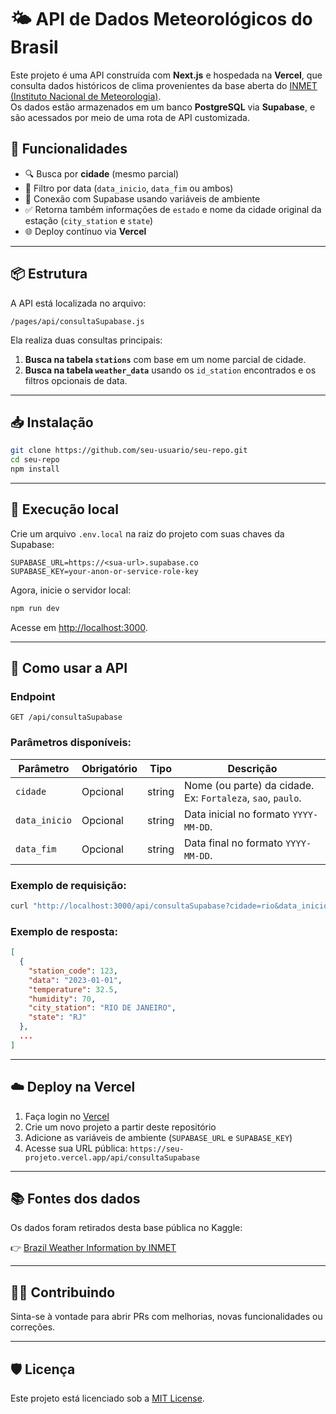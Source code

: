 
# 🌤️ API de Dados Meteorológicos do Brasil

Este projeto é uma API construída com **Next.js** e hospedada na **Vercel**, que consulta dados históricos de clima provenientes da base aberta do [INMET (Instituto Nacional de Meteorologia)](https://www.kaggle.com/datasets/gregoryoliveira/brazil-weather-information-by-inmet).  
Os dados estão armazenados em um banco **PostgreSQL** via **Supabase**, e são acessados por meio de uma rota de API customizada.

## 🚀 Funcionalidades

- 🔍 Busca por **cidade** (mesmo parcial)
- 📅 Filtro por data (`data_inicio`, `data_fim` ou ambos)
- 🔗 Conexão com Supabase usando variáveis de ambiente
- ✅ Retorna também informações de `estado` e nome da cidade original da estação (`city_station` e `state`)
- 🌐 Deploy contínuo via **Vercel**

---

## 📦 Estrutura

A API está localizada no arquivo:

```
/pages/api/consultaSupabase.js
```

Ela realiza duas consultas principais:
1. **Busca na tabela `stations`** com base em um nome parcial de cidade.
2. **Busca na tabela `weather_data`** usando os `id_station` encontrados e os filtros opcionais de data.

---

## 📥 Instalação

```bash
git clone https://github.com/seu-usuario/seu-repo.git
cd seu-repo
npm install
```

---

## 🧪 Execução local

Crie um arquivo `.env.local` na raiz do projeto com suas chaves da Supabase:

```
SUPABASE_URL=https://<sua-url>.supabase.co
SUPABASE_KEY=your-anon-or-service-role-key
```

Agora, inicie o servidor local:

```bash
npm run dev
```

Acesse em [http://localhost:3000](http://localhost:3000).

---

## 📡 Como usar a API

### Endpoint

```
GET /api/consultaSupabase
```

### Parâmetros disponíveis:

| Parâmetro     | Obrigatório | Tipo   | Descrição |
|---------------|-------------|--------|-----------|
| `cidade`      | Opcional    | string | Nome (ou parte) da cidade. Ex: `Fortaleza`, `sao`, `paulo`. |
| `data_inicio` | Opcional    | string | Data inicial no formato `YYYY-MM-DD`. |
| `data_fim`    | Opcional    | string | Data final no formato `YYYY-MM-DD`. |

### Exemplo de requisição:

```bash
curl "http://localhost:3000/api/consultaSupabase?cidade=rio&data_inicio=2023-01-01&data_fim=2023-01-10"
```

### Exemplo de resposta:

```json
[
  {
    "station_code": 123,
    "data": "2023-01-01",
    "temperature": 32.5,
    "humidity": 70,
    "city_station": "RIO DE JANEIRO",
    "state": "RJ"
  },
  ...
]
```

---

## ☁️ Deploy na Vercel

1. Faça login no [Vercel](https://vercel.com)
2. Crie um novo projeto a partir deste repositório
3. Adicione as variáveis de ambiente (`SUPABASE_URL` e `SUPABASE_KEY`)
4. Acesse sua URL pública: `https://seu-projeto.vercel.app/api/consultaSupabase`

---

## 📚 Fontes dos dados

Os dados foram retirados desta base pública no Kaggle:

👉 [Brazil Weather Information by INMET](https://www.kaggle.com/datasets/gregoryoliveira/brazil-weather-information-by-inmet)

---

## 👨‍💻 Contribuindo

Sinta-se à vontade para abrir PRs com melhorias, novas funcionalidades ou correções.

---

## 🛡️ Licença

Este projeto está licenciado sob a [MIT License](LICENSE).